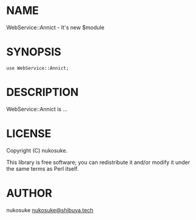 # NAME

WebService::Annict - It's new $module

# SYNOPSIS

    use WebService::Annict;

# DESCRIPTION

WebService::Annict is ...

# LICENSE

Copyright (C) nukosuke.

This library is free software; you can redistribute it and/or modify
it under the same terms as Perl itself.

# AUTHOR

nukosuke <nukosuke@shibuya.tech>
